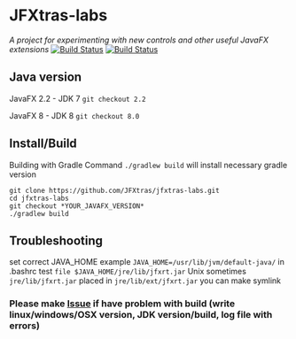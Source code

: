 JFXtras-labs
============
_A project for experimenting with new controls and other useful JavaFX extensions_
[![Build Status](https://travis-ci.org/McFoggy/jfxtras-labs.png)](https://travis-ci.org/McFoggy/jfxtras-labs)
[![Build Status](https://travis-ci.org/JFXtras/jfxtras-labs.png)](https://travis-ci.org/JFXtras/jfxtras-labs)

Java version
--------------------
JavaFX 2.2 - JDK 7
```git checkout 2.2```

JavaFX 8 - JDK 8
```git checkout 8.0```

Install/Build
--------------------
Building with Gradle
Command ```./gradlew build``` will install necessary gradle version

```
git clone https://github.com/JFXtras/jfxtras-labs.git
cd jfxtras-labs
git checkout *YOUR_JAVAFX_VERSION*
./gradlew build
```

Troubleshooting
--------------------
set correct JAVA_HOME
example ```JAVA_HOME=/usr/lib/jvm/default-java/``` in .bashrc
test ```file $JAVA_HOME/jre/lib/jfxrt.jar``` Unix
sometimes ```jre/lib/jfxrt.jar``` placed in ```jre/lib/ext/jfxrt.jar``` you can make symlink


### Please make [Issue](https://github.com/JFXtras/jfxtras-labs/issues) if have problem with build (write linux/windows/OSX version, JDK version/build, log file with errors)

